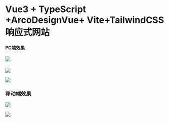 # Vue3 + TypeScript +ArcoDesignVue+ Vite+TailwindCSS 响应式网站

#### PC端效果

![](https://cdn.nlark.com/yuque/0/2025/png/22131457/1743583162903-688fc651-379e-484b-b511-147d439d01fa.png?x-oss-process=image%2Fformat%2Cwebp%2Fresize%2Cw_1125%2Climit_0)

#### 

![](https://cdn.nlark.com/yuque/0/2025/png/22131457/1743583183782-e8441520-1340-4d58-802f-de041eef7847.png?x-oss-process=image%2Fformat%2Cwebp%2Fresize%2Cw_1125%2Climit_0)



![](https://cdn.nlark.com/yuque/0/2025/png/22131457/1743583235747-fe30351e-f714-41af-b5f3-fb97aeb1766f.png?x-oss-process=image%2Fformat%2Cwebp%2Fresize%2Cw_1125%2Climit_0)





### 移动端效果

![](https://cdn.nlark.com/yuque/0/2025/png/22131457/1743583271993-1bbd5bb5-b501-4d14-9fec-c4c2dd37d865.png?x-oss-process=image%2Fformat%2Cwebp)

![](https://cdn.nlark.com/yuque/0/2025/png/22131457/1743583305482-e51744e0-a90b-437d-b979-2957988a21a1.png?x-oss-process=image%2Fformat%2Cwebp%2Fresize%2Cw_742%2Climit_0)

